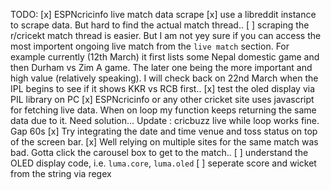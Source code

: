 TODO:
    [x] ESPNcricinfo live match data scrape
    [x] use a libreddit instance to scrape data. But hard to find the actual match thread..
    [ ] scraping the r/cricekt match thread is easier. But I am not yey sure if you can access the most importent ongoing live match from the `live match` section. For example currently (12th March) it first lists some Nepal domestic game and then Durham vs Zim A game. The later one being the more important and high value (relatively speaking). I will check back on 22nd March when the IPL begins to see if it shows KKR vs RCB first..
    [x] test the oled display via PIL library on PC
    [x] ESPNcricinfo or any other cricket site uses javascript for fetching live data. When on loop my function keeps returning the same data due to it. Need solution... Update : cricbuzz live while loop works fine. Gap 60s
    [x] Try integrating the date and time venue and toss status on top of the screen bar.
    [x] Well relying on multiple sites for the same match was bad. Gotta click the carousel box to get to the match..
    [ ] understand the OLED display code, i.e. `luma.core`, `luma.oled`
    [ ] seperate score and wicket from the string via regex
    